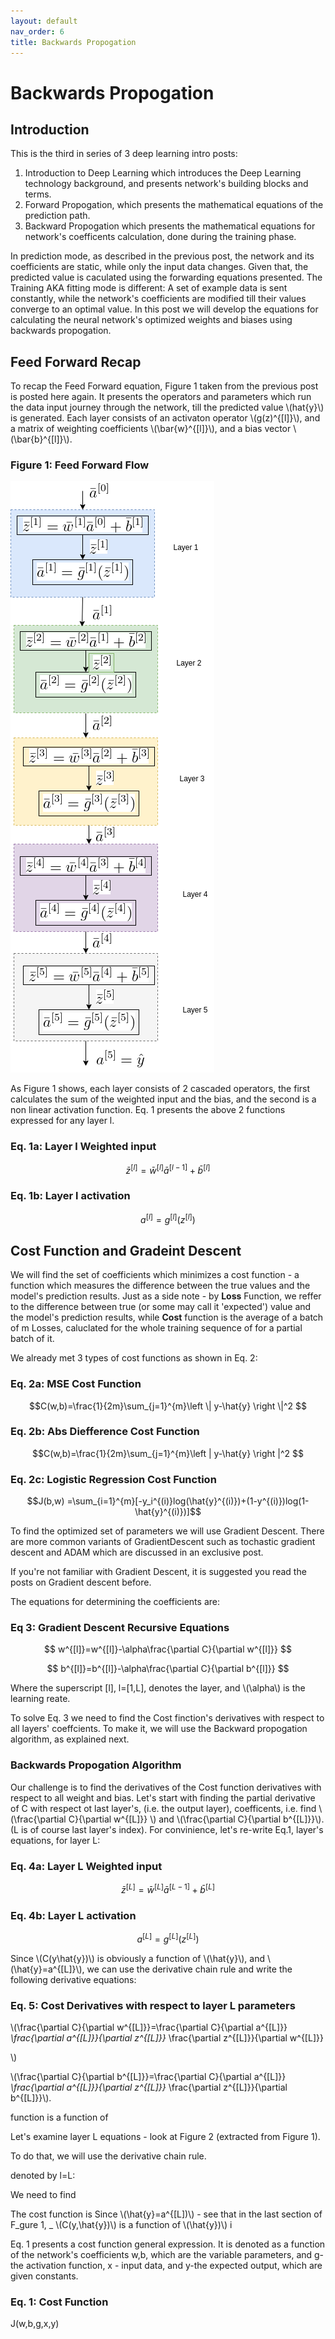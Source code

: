 ```yaml
---
layout: default
nav_order: 6
title: Backwards Propogation
---
```

# Backwards Propogation

## Introduction

This is the third in series of 3 deep learning intro posts:
1. Introduction to Deep Learning which introduces the Deep Learning technology background, and presents network's building blocks and terms.
2. Forward Propogation, which presents the mathematical equations of the prediction path.
3. Backward Propogation which presents the mathematical equations for network's coefficents calculation, done during the training phase.

In prediction mode, as described in the previous post, the network and its coefficients are static, while only the input data changes. Given that, the predicted value is caculated using the forwarding equations presented. The Training AKA fitting mode is different: A set of example data is sent constantly, while the network's coefficients are modified till their values converge to an optimal value.
In this post we will develop the equations for calculating the neural network's optimized weights and biases using backwards propogation. 

## Feed Forward Recap

To recap the Feed Forward equation, Figure 1 taken from the previous post is posted here again. It presents the operators and parameters which run the data input journey through the network, till the predicted value \\(hat{y}\\) is generated. Each layer consists of an activaton operator \\(g(z)^{[l]}\\), and a matrix of weighting coefficients \\(\bar{w}^{[l]}\\), and a bias vector  \\(\bar{b}^{[l]}\\). 

### Figure 1: Feed Forward Flow
![neuron_cascaded_operator](../assets/images/neural-networks/forwarding-vectorized-flow.png)


As Figure 1 shows, each layer consists of 2 cascaded operators, the first calculates the sum of the weighted input and the bias, and the second is a non linear activation function. Eq. 1 presents the above 2 functions expressed for any layer l.

 ### Eq. 1a: Layer l Weighted input
 $$
 \bar{z}^{[l]}=\bar{w}^{[l]}\bar{a}^{[l-1]}+\bar{b}^{[l]}
 $$
 
 ### Eq. 1b: Layer l activation

$$a^{[l]}=
g^{[l]}(z^{[l]})$$



## Cost Function and Gradeint Descent

We will find the set of coefficients which minimizes a cost function - a function which measures the difference between the true values and the model's prediction results. Just as a side note - by **Loss** Function, we reffer to the difference between true (or some may call it 'expected') value and the model's prediction results, while **Cost** function is the average of a batch of m Losses, caluclated for the whole training sequence of for a partial batch of it.

We already met 3 types of cost functions as shown in Eq. 2:

### Eq. 2a: MSE Cost Function

$$C(w,b)=\frac{1}{2m}\sum_{j=1}^{m}\left \| y-\hat{y} \right \|^2
$$

### Eq. 2b: Abs Diefference Cost Function

$$C(w,b)=\frac{1}{2m}\sum_{j=1}^{m}\left | y-\hat{y} \right |^2
$$

### Eq. 2c: Logistic Regression Cost Function

$$J(b,w) =\sum_{i=1}^{m}[-y_i^{(i)}log(\hat{y}^{(i)})+(1-y^{(i)})log(1-\hat{y}^{(i)})]$$


To  find the optimized set of parameters we will use Gradient Descent. There are more common variants of GradientDescent such as tochastic gradient descent and ADAM which are discussed in an exclusive post.

If you're not familiar with Gradient Descent, it is suggested you read the posts on Gradient descent before.

The equations for determining the coefficients are:

### Eq 3: Gradient Descent Recursive Equations

$$
w^{[l]}=w^{[l]}-\alpha\frac{\partial C}{\partial w^{[l]}}
$$

$$
b^{[l]}=b^{[l]}-\alpha\frac{\partial C}{\partial b^{[l]}}
$$

Where the superscript [l], l=[1,L], denotes the layer, and \\(\alpha\\) is the learning reate.

To solve Eq. 3 we need to find the Cost finction's derivatives with respect to all layers' coeffcients. To make it, we will use the Backward propogation algorithm, as explained next.


### Backwards Propogation Algorithm

Our challenge is to find the derivatives of the Cost function derivatives with respect to all weight and bias. Let's start with finding the partial derivative of C with respect ot last layer's, (i.e. the output layer),  coefficents, i.e. find \\(\frac{\partial C}{\partial w^{[L]}}
\\) and \\(\frac{\partial C}{\partial b^{[L]}}\\). (L is of course last layer's index). 
For convinience, let's re-write Eq.1, layer's equations, for layer L:

 ### Eq. 4a: Layer L Weighted input
 $$
 \bar{z}^{[L]}=\bar{w}^{[L]}\bar{a}^{[L-1]}+\bar{b}^{[L]}
 $$
 
 ### Eq. 4b: Layer L activation

$$a^{[L]}=
g^{[L]}(z^{[L]})$$



Since \\(C(y\hat{y})\\) is obviously a function of \\(\hat{y}\\), and \\(\hat{y}=a^{[L]}\\), we can use the derivative chain rule and write the following derivative equations:

 ### Eq. 5: Cost Derivatives with respect to layer L parameters
 
\\(\frac{\partial C}{\partial w^{[L]}}=\frac{\partial C}{\partial a^{[L]}} *\frac{\partial a^{[L]}}{\partial z^{[L]}}* \frac{\partial z^{[L]}}{\partial w^{[L]}}

\\) 

\\(\frac{\partial C}{\partial b^{[L]}}=\frac{\partial C}{\partial a^{[L]}} *\frac{\partial a^{[L]}}{\partial z^{[L]}}* \frac{\partial z^{[L]}}{\partial b^{[L]}}\\).


function is a function of 






Let's examine layer L equations - look at Figure 2 (extracted from Figure 1).





To do that, we will use the derivative chain rule. 




denoted by l=L:

We need to find 

The cost function is Since  \\(\hat{y}=a^{[L])\\) - see that in the last section of F_gure 1, _ \\(C(y,\hat{y})\\) is a function of \\(\hat{y})\\) i




















Eq. 1 presents a cost function general expression. It is denoted as a function of the network's coefficients w,b, which are the variable parameters, and g-the activation function, x - input data, and y-the expected output, which are given constants.


### Eq. 1: Cost Function

J(w,b,g,x,y) 






















